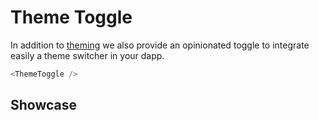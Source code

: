 <script lang="ts">
    import ThemeToggle from "$lib/components/ThemeToggle.svelte";
</script>

# Theme Toggle

In addition to [theming](/styling/theming) we also provide an opinionated toggle to integrate easily a theme switcher in your dapp.

```javascript
<ThemeToggle />
```

## Showcase

<ThemeToggle />
